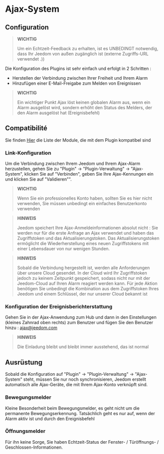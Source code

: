 # Ajax-System

## Configuration

>**WICHTIG**
>
>Um ein Echtzeit-Feedback zu erhalten, ist es UNBEDINGT notwendig, dass Ihr Jeedom von außen zugänglich ist (externe Zugriffs-URL verwendet .))

Die Konfiguration des Plugins ist sehr einfach und erfolgt in 2 Schritten : 

- Herstellen der Verbindung zwischen Ihrer Freiheit und Ihrem Alarm
- Hinzufügen einer E-Mail-Freigabe zum Melden von Ereignissen  

>**WICHTIG**
>
>Ein wichtiger Punkt Ajax löst keinen globalen Alarm aus, wenn ein Alarm ausgelöst wird, sondern erhöht den Status des Melders, der den Alarm ausgelöst hat (Ereignisbefehl)

## Compatibilité

Sie finden [Hier](https://compatibility.jeedom.com/index.php?v=d&p=home&plugin=ajaxSystem) die Liste der Module, die mit dem Plugin kompatibel sind

### Link-Konfiguration 

Um die Verbindung zwischen Ihrem Jeedom und Ihrem Ajax-Alarm herzustellen, gehen Sie zu "Plugin" -> "Plugin-Verwaltung" -> "Ajax-System", klicken Sie auf "Verbinden", geben Sie Ihre Ajax-Kennungen ein und klicken Sie auf "Validieren"".

>**WICHTIG**
>
>Wenn Sie ein professionelles Konto haben, sollten Sie es hier nicht verwenden, Sie müssen unbedingt ein einfaches Benutzerkonto verwenden

>**HINWEIS**
>
> Jeedom speichert Ihre Ajax-Anmeldeinformationen absolut nicht : Sie werden nur für die erste Anfrage an Ajax verwendet und haben das Zugriffstoken und das Aktualisierungstoken. Das Aktualisierungstoken ermöglicht die Wiederherstellung eines neuen Zugriffstokens mit einer Lebensdauer von nur wenigen Stunden.

>**HINWEIS**
>
> Sobald die Verbindung hergestellt ist, werden alle Anforderungen über unsere Cloud gesendet. In der Cloud wird Ihr Zugriffstoken jedoch zu keinem Zeitpunkt gespeichert, sodass nicht nur mit der Jeedom-Cloud auf Ihren Alarm reagiert werden kann. Für jede Aktion benötigen Sie unbedingt die Kombination aus dem Zugriffstoken Ihres Jeedom und einem Schlüssel, der nur unserer Cloud bekannt ist 

### Konfiguration der Ereignisberichterstattung

Gehen Sie in der Ajax-Anwendung zum Hub und dann in den Einstellungen (kleines Zahnrad oben rechts) zum Benutzer und fügen Sie den Benutzer hinzu : ajax@jeedom.com

>**HINWEIS**
>
>Die Einladung bleibt und bleibt immer ausstehend, das ist normal

## Ausrüstung 

Sobald die Konfiguration auf "Plugin" -> "Plugin-Verwaltung" -> "Ajax-System" steht, müssen Sie nur noch synchronisieren, Jeedom erstellt automatisch alle Ajax-Geräte, die mit Ihrem Ajax-Konto verknüpft sind. 

### Bewegungsmelder

Kleine Besonderheit beim Bewegungsmelder, es geht nicht um die permanente Bewegungserkennung. Tatsächlich geht es nur auf, wenn der Alarm aktiv ist und durch den Ereignisbefehl

### Öffnungsmelder

Für ihn keine Sorge, Sie haben Echtzeit-Status der Fenster- / Türöffnungs- / Geschlossen-Informationen.
